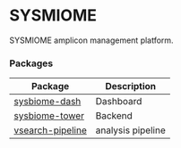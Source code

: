 # SYSMIOME
SYSMIOME amplicon management platform.



### Packages

| Package | Description |
| - | - |
| [sysbiome-dash](https://github.com/sysbiomics/sysbiome-serve/) | Dashboard |
| [sysbiome-tower](https://github.com/sysbiomics/sysbiome-tower/)  | Backend |
| [vsearch-pipeline](https://github.com/yumyai/vsearchpipeline) | analysis pipeline|
